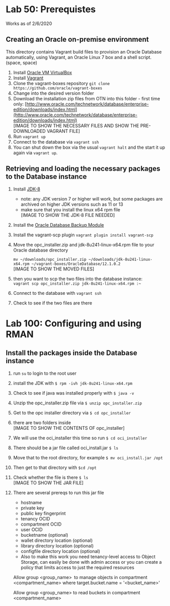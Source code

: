 # Lab 50: Prerequistes 
Works as of 2/6/2020


## Creating an Oracle on-premise environment
This directory contains Vagrant build files to provision an Oracle Database automatically, using Vagrant, an Oracle Linux 7 box and a shell script.(space, space)

1. Install [Oracle VM VirtualBox](https://www.virtualbox.org/wiki/Downloads)
2. Install [Vagrant](https://vagrantup.com/)
3. Clone the vagrant-boxes repository `git clone https://github.com/oracle/vagrant-boxes`
2. Change into the desired version folder
3. Download the installation zip files from OTN into this folder - first time only:
[http://www.oracle.com/technetwork/database/enterprise-edition/downloads/index.html](http://www.oracle.com/technetwork/database/enterprise-edition/downloads/index.html)<br />
   [IMAGE TO SHOW THE NECESSARY FILES AND SHOW THE PRE-DOWNLOADED VAGRANT FILE]<br />
4. Run `vagrant up`
5. Connect to the database via `vagrant ssh`
6. You can shut down the box via the usual `vagrant halt` and the start it up again via `vagrant up`.

## Retrieving and loading the necessary packages to the Database instance
1. Install [JDK-8](https://www.oracle.com/technetwork/java/javase/downloads/jdk8-downloads-2133151.html)
   - note: any JDK version 7 or higher will work, but some packages are archived on higher JDK versions such as 11 or 13
   - make sure that you install the linux x64 rpm file <br />
   [IMAGE TO SHOW THE JDK-8 FILE NEEDED]<br />
2. Install the [Oracle Database Backup Module](https://www.oracle.com/database/technologies/oracle-cloud-backup-downloads.html)
3. Install the vagrant-scp plugin `vagrant plugin install vagrant-scp`
4. Move the opc_installer.zip and jdk-8u241-linux-x64.rpm file to your Oracle database directory <br />

   `mv ~/downloads/opc_installer.zip ~/downloads/jdk-8u241-linux-x64.rpm ~/vagrant-boxes/OracleDatabase/12.1.0.2`<br />
   [IMAGE TO SHOW THE MOVED FILES]</br>
5. then you want to scp the two files into the database instance: <br />
   `vagrant scp opc_installer.zip jdk-8u241-linux-x64.rpm :~`
6. Connect to the database with `vagrant ssh`
7. Check to see if the two files are there


# Lab 100: Configuring and using RMAN


##  Install the packages inside the Database instance
1. run `su` to login to the root user 
2. install the JDK with `$ rpm -ivh jdk-8u241-linux-x64.rpm`
3. Check to see if java was installed properly with `$ java -v`
4. Unzip the opc_installer.zip file via `$ unzip opc_installer.zip`
5. Get to the opc installer directory via `$ cd opc_installer`
6. there are two folders inside <br />
   [IMAGE TO SHOW THE CONTENTS OF opc_installer]<br />
7. We will use the oci_installer this time so run `$ cd oci_installer`
8. There should be a jar file called oci_install.jar `$ ls`
9. Move that to the root directory, for example `$ mv oci_install.jar /opt`
10. Then get to that directory with `$cd /opt`
11. Check whether the file is there `$ ls`<br />
    [IMAGE TO SHOW THE JAR FILE]<br />
12. There are several prereqs to run this jar file
      - hostname
      - private key
      - public key fingerprint
      - tenancy OCID
      - compartment OCID
      - user OCID
      - bucketname (optional)
      - wallet directory location (optional)
      - library directory location (optional)
      - configfile directory location (optional)
      - Also to make this work you need tenancy-level access to Object Storage, can easily be done with admin access or you can create a policy that limits access to just the required resources<br />
      
      
      Allow group <group_name> to manage objects in compartment <compartment_name> where target.bucket.name = '<bucket_name>'

      Allow group <group_name> to read buckets in compartment <compartment_name>
      
      
